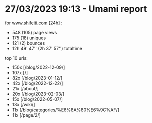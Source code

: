 # 27/03/2023 19:13 - Umami report
for www.shifeiti.com [24h] :

 - 548 (105) page views
 - 175 (18) uniques
 - 121 (2) bounces
 - 12h 49' 47'' (2h 37' 57'') totaltime


top 10 urls:
 - 150x [/blog/2022-12-09/]
 - 107x [/]
 - 82x [/blog/2023-01-12/]
 - 42x [/blog/2022-12-22/]
 - 21x [/about/]
 - 20x [/blog/2023-02-03/]
 - 15x [/blog/2022-05-07/]
 - 13x [/wiki/]
 - 11x [/blog/categories/%E6%8A%80%E6%9C%AF/]
 - 11x [/page/2/]


